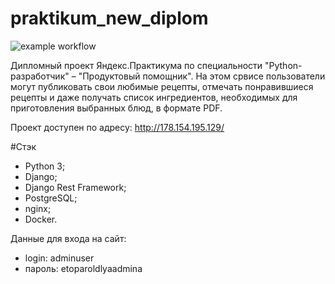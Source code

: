 # praktikum_new_diplom
![example workflow](https://github.com/dayterr/foodgram-project-react/actions/workflows/foodgram-workfolow.yml/badge.svg)

Дипломный проект Яндекс.Практикума по специальности "Python-разработчик" – "Продуктовый помощник". На этом срвисе пользователи могут публиковать свои любимые рецепты, отмечать понравившиеся рецепты и даже получать список ингредиентов, необходимых для приготовления выбранных блюд, в формате PDF.

Проект доступен по адресу: http://178.154.195.129/

#Стэк
- Python 3; 
- Django; 
- Django Rest Framework;
- PostgreSQL;
- nginx;
- Docker.

Данные для входа на сайт:
- login: adminuser
- пароль: etoparoldlyaadmina
